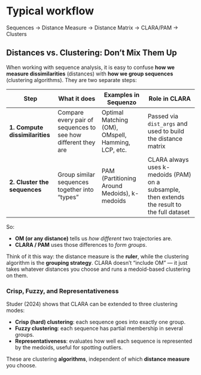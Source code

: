 # Typical workflow


Sequences → Distance Measure → Distance Matrix → CLARA/PAM → Clusters

## Distances vs. Clustering: Don’t Mix Them Up

When working with sequence analysis, it is easy to confuse **how we measure dissimilarities** (distances) with **how we group sequences** (clustering algorithms). They are two separate steps:

| Step                           | What it does                                                  | Examples in Sequenzo                               | Role in CLARA                                                                                 |
| ------------------------------ | ------------------------------------------------------------- | -------------------------------------------------- | --------------------------------------------------------------------------------------------- |
| **1. Compute dissimilarities** | Compare every pair of sequences to see how different they are | Optimal Matching (OM), OMspell, Hamming, LCP, etc. | Passed via `dist_args` and used to build the distance matrix                                  |
| **2. Cluster the sequences**   | Group similar sequences together into “types”                 | PAM (Partitioning Around Medoids), k-medoids       | CLARA always uses k-medoids (PAM) on a subsample, then extends the result to the full dataset |

So:

* **OM (or any distance)** tells us *how different* two trajectories are.
* **CLARA / PAM** uses those differences to *form groups*.

Think of it this way: the distance measure is the **ruler**, while the clustering algorithm is the **grouping strategy**. CLARA doesn’t “include OM” — it just takes whatever distances you choose and runs a medoid-based clustering on them.

### Crisp, Fuzzy, and Representativeness

Studer (2024) shows that CLARA can be extended to three clustering modes:

* **Crisp (hard) clustering**: each sequence goes into exactly one group.
* **Fuzzy clustering**: each sequence has partial membership in several groups.
* **Representativeness**: evaluates how well each sequence is represented by the medoids, useful for spotting outliers.

These are clustering **algorithms**, independent of which **distance measure** you choose.
